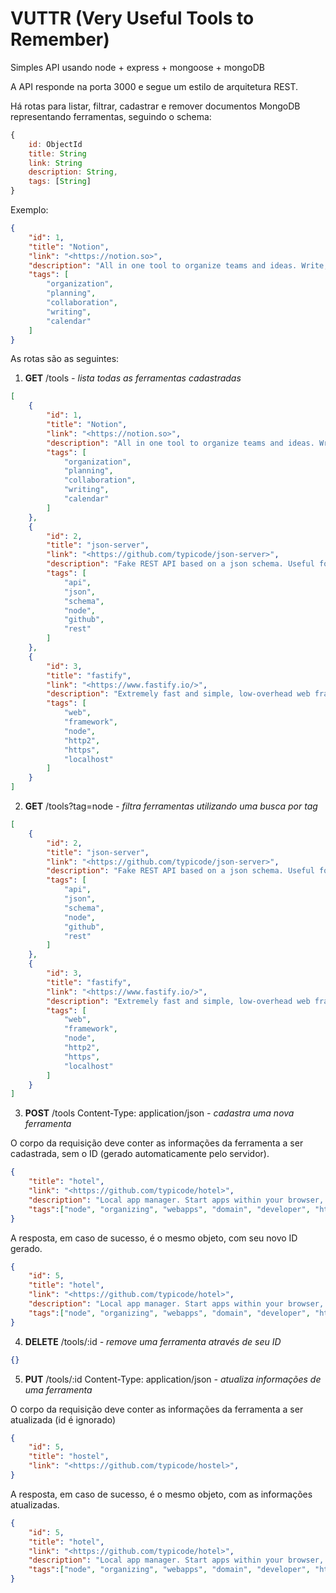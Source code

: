 # VUTTR (Very Useful Tools to Remember)

Simples API usando node + express + mongoose + mongoDB

A API responde na porta 3000 e segue um estilo de arquitetura REST.

Há rotas para listar, filtrar, cadastrar e remover documentos MongoDB representando ferramentas, seguindo o schema:

```js
{
    id: ObjectId
    title: String
    link: String
    description: String,
    tags: [String]
}
```

Exemplo:

```json
{
    "id": 1,
    "title": "Notion",
    "link": "<https://notion.so>",
    "description": "All in one tool to organize teams and ideas. Write, plan, collaborate, and get organized. ",
    "tags": [
        "organization",
        "planning",
        "collaboration",
        "writing",
        "calendar"
    ]
}
```

As rotas são as seguintes:

1. **GET** /tools *- lista todas as ferramentas cadastradas*

```json
[
    {
        "id": 1,
        "title": "Notion",
        "link": "<https://notion.so>",
        "description": "All in one tool to organize teams and ideas. Write, plan, collaborate, and get organized. ",
        "tags": [
            "organization",
            "planning",
            "collaboration",
            "writing",
            "calendar"
        ]
    },
    {
        "id": 2,
        "title": "json-server",
        "link": "<https://github.com/typicode/json-server>",
        "description": "Fake REST API based on a json schema. Useful for mocking and creating APIs for front-end devs to consume in coding challenges.",
        "tags": [
            "api",
            "json",
            "schema",
            "node",
            "github",
            "rest"
        ]
    },
    {
        "id": 3,
        "title": "fastify",
        "link": "<https://www.fastify.io/>",
        "description": "Extremely fast and simple, low-overhead web framework for NodeJS. Supports HTTP2.",
        "tags": [
            "web",
            "framework",
            "node",
            "http2",
            "https",
            "localhost"
        ]
    }
]
```

2. **GET** /tools?tag=node *- filtra ferramentas utilizando uma busca por tag*

```json
[
    {
        "id": 2,
        "title": "json-server",
        "link": "<https://github.com/typicode/json-server>",
        "description": "Fake REST API based on a json schema. Useful for mocking and creating APIs for front-end devs to consume in coding challenges.",
        "tags": [
            "api",
            "json",
            "schema",
            "node",
            "github",
            "rest"
        ]
    },
    {
        "id": 3,
        "title": "fastify",
        "link": "<https://www.fastify.io/>",
        "description": "Extremely fast and simple, low-overhead web framework for NodeJS. Supports HTTP2.",
        "tags": [
            "web",
            "framework",
            "node",
            "http2",
            "https",
            "localhost"
        ]
    }
]
```

3. **POST** /tools Content-Type: application/json *- cadastra uma nova ferramenta*

O corpo da requisição deve conter as informações da ferramenta a ser cadastrada, sem o ID (gerado automaticamente pelo servidor). 

```json
{
    "title": "hotel",
    "link": "<https://github.com/typicode/hotel>",
    "description": "Local app manager. Start apps within your browser, developer tool with local .localhost domain and https out of the box.",
    "tags":["node", "organizing", "webapps", "domain", "developer", "https", "proxy"]
}
```

A resposta, em caso de sucesso, é o mesmo objeto, com seu novo ID gerado.

```json
{
    "id": 5,
    "title": "hotel",
    "link": "<https://github.com/typicode/hotel>",
    "description": "Local app manager. Start apps within your browser, developer tool with local .localhost domain and https out of the box.",
    "tags":["node", "organizing", "webapps", "domain", "developer", "https", "proxy"]
}
```

4. **DELETE** /tools/:id *- remove uma ferramenta através de seu ID*

```json
{}
```

5. **PUT** /tools/:id Content-Type: application/json *- atualiza informações de uma ferramenta*

O corpo da requisição deve conter as informações da ferramenta a ser atualizada (id é ignorado)

```json
{
    "id": 5,
    "title": "hostel",
    "link": "<https://github.com/typicode/hostel>",
}
```

A resposta, em caso de sucesso, é o mesmo objeto, com as informações atualizadas.

```json
{
    "id": 5,
    "title": "hotel",
    "link": "<https://github.com/typicode/hotel>",
    "description": "Local app manager. Start apps within your browser, developer tool with local .localhost domain and https out of the box.",
    "tags":["node", "organizing", "webapps", "domain", "developer", "https", "proxy"]
}
```